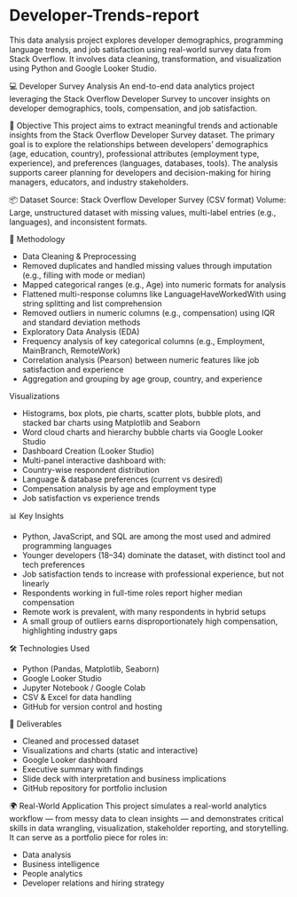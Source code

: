 # Developer-Trends-report
This data analysis project explores developer demographics, programming language trends, and job satisfaction using real-world survey data from Stack Overflow. It involves data cleaning, transformation, and visualization using Python and Google Looker Studio.

💻 Developer Survey Analysis
An end-to-end data analytics project leveraging the Stack Overflow Developer Survey to uncover insights on developer demographics, tools, compensation, and job satisfaction.

🧠 Objective
This project aims to extract meaningful trends and actionable insights from the Stack Overflow Developer Survey dataset. The primary goal is to explore the relationships between developers’ demographics (age, education, country), professional attributes (employment type, experience), and preferences (languages, databases, tools). The analysis supports career planning for developers and decision-making for hiring managers, educators, and industry stakeholders.

📦 Dataset
Source: Stack Overflow Developer Survey (CSV format)
Volume: Large, unstructured dataset with missing values, multi-label entries (e.g., languages), and inconsistent formats.

🔧 Methodology
- Data Cleaning & Preprocessing
- Removed duplicates and handled missing values through imputation (e.g., filling with mode or median)
- Mapped categorical ranges (e.g., Age) into numeric formats for analysis
- Flattened multi-response columns like LanguageHaveWorkedWith using string splitting and list comprehension
- Removed outliers in numeric columns (e.g., compensation) using IQR and standard deviation methods
- Exploratory Data Analysis (EDA)
- Frequency analysis of key categorical columns (e.g., Employment, MainBranch, RemoteWork)
- Correlation analysis (Pearson) between numeric features like job satisfaction and experience
- Aggregation and grouping by age group, country, and experience

Visualizations
- Histograms, box plots, pie charts, scatter plots, bubble plots, and stacked bar charts using Matplotlib and Seaborn
- Word cloud charts and hierarchy bubble charts via Google Looker Studio
- Dashboard Creation (Looker Studio)
- Multi-panel interactive dashboard with:
- Country-wise respondent distribution
- Language & database preferences (current vs desired)
- Compensation analysis by age and employment type
- Job satisfaction vs experience trends

📊 Key Insights
- Python, JavaScript, and SQL are among the most used and admired programming languages
- Younger developers (18–34) dominate the dataset, with distinct tool and tech preferences
- Job satisfaction tends to increase with professional experience, but not linearly
- Respondents working in full-time roles report higher median compensation
- Remote work is prevalent, with many respondents in hybrid setups
- A small group of outliers earns disproportionately high compensation, highlighting industry gaps

🛠 Technologies Used
- Python (Pandas, Matplotlib, Seaborn)
- Google Looker Studio
- Jupyter Notebook / Google Colab
- CSV & Excel for data handling
- GitHub for version control and hosting

📁 Deliverables
- Cleaned and processed dataset
- Visualizations and charts (static and interactive)
- Google Looker dashboard
- Executive summary with findings
- Slide deck with interpretation and business implications
- GitHub repository for portfolio inclusion

🌍 Real-World Application
This project simulates a real-world analytics workflow — from messy data to clean insights — and demonstrates critical skills in data wrangling, visualization, stakeholder reporting, and storytelling. It can serve as a portfolio piece for roles in:

- Data analysis
- Business intelligence
- People analytics
- Developer relations and hiring strategy
